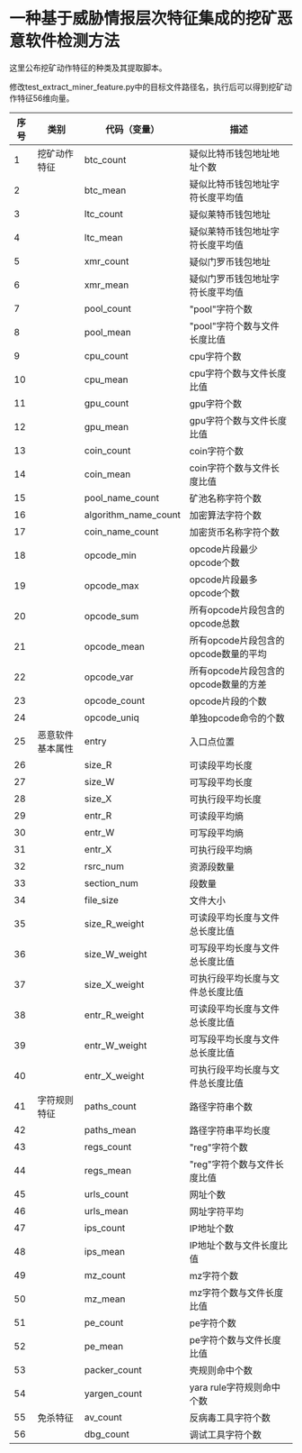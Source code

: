 # 一种基于威胁情报层次特征集成的挖矿恶意软件检测方法

这里公布挖矿动作特征的种类及其提取脚本。

修改test_extract_miner_feature.py中的目标文件路径名，执行后可以得到挖矿动作特征56维向量。


| 序号 | 类别     | 代码（变量）               | 描述                       |
|----|--------|----------------------|--------------------------|
| 1  | 挖矿动作特征 | btc_count            | 疑似比特币钱包地址地址个数                |
| 2  |        | btc_mean             | 疑似比特币钱包地址字符长度平均值           |
| 3  |        | ltc_count            | 疑似莱特币钱包地址                |
| 4  |        | ltc_mean             | 疑似莱特币钱包地址字符长度平均值           |
| 5  |        | xmr_count            | 疑似门罗币钱包地址                |
| 6  |        | xmr_mean             | 疑似门罗币钱包地址字符长度平均值           |
| 7  |        | pool_count           | "pool"字符个数               |
| 8  |        | pool_mean            | "pool"字符个数与文件长度比值             |
| 9  |        | cpu_count            | cpu字符个数                  |
| 10 |        | cpu_mean             | cpu字符个数与文件长度比值                |
| 11 |        | gpu_count            | gpu字符个数                  |
| 12 |        | gpu_mean             | gpu字符个数与文件长度比值                |
| 13 |        | coin_count           | coin字符个数                 |
| 14 |        | coin_mean            | coin字符个数与文件长度比值              |
| 15 |        | pool_name_count      | 矿池名称字符个数                 |
| 16 |        | algorithm_name_count | 加密算法字符个数                 |
| 17 |       | coin_name_count      | 加密货币名称字符个数               |
| 18 |        | opcode_min           | opcode片段最少opcode个数       |
| 19 |        | opcode_max           | opcode片段最多opcode个数       |
| 20 |        | opcode_sum           | 所有opcode片段包含的opcode总数    |
| 21 |        | opcode_mean          | 所有opcode片段包含的opcode数量的平均 |
| 22 |        | opcode_var           | 所有opcode片段包含的opcode数量的方差 |
| 23 |        | opcode_count         | opcode片段的个数              |
| 24 |        | opcode_uniq          | 单独opcode命令的个数            |
| 25 |  恶意软件基本属性 | entry                | 入口点位置                    |
| 26 |        | size_R               | 可读段平均长度                  |
| 27 |        | size_W               | 可写段平均长度                  |
| 28 |        | size_X               | 可执行段平均长度                 |
| 29 |        | entr_R               | 可读段平均熵                   |
| 30 |        | entr_W               | 可写段平均熵                   |
| 31 |        | entr_X               | 可执行段平均熵                  |
| 32 |        | rsrc_num             | 资源段数量                    |
| 33 |        | section_num          | 段数量                      |
| 34 |        | file_size            | 文件大小                     |
| 35 |        | size_R_weight        | 可读段平均长度与文件总长度比值          |
| 36 |        | size_W_weight        | 可写段平均长度与文件总长度比值          |
| 37 |        | size_X_weight        | 可执行段平均长度与文件总长度比值         |
| 38 |        | entr_R_weight        | 可读段平均长度与文件总长度比值          |
| 39 |        | entr_W_weight        | 可写段平均长度与文件总长度比值          |
| 40 |        | entr_X_weight        | 可执行段平均长度与文件总长度比值         |
| 41 | 字符规则特征 | paths_count          | 路径字符串个数                  |
| 42 |        | paths_mean           | 路径字符串平均长度                |
| 43 |        | regs_count           | "reg"字符个数                  |
| 44 |        | regs_mean            | "reg"字符个数与文件长度比值                |
| 45 |        | urls_count           | 网址个数                     |
| 46 |        | urls_mean            | 网址字符平均                   |
| 47 |        | ips_count            | IP地址个数                   |
| 48 |        | ips_mean             | IP地址个数与文件长度比值                 |
| 49 |        | mz_count             | mz字符个数                   |
| 50 |        | mz_mean              | mz字符个数与文件长度比值                 |
| 51 |        | pe_count             | pe字符个数                   |
| 52 |        | pe_mean              | pe字符个数与文件长度比值                 |
| 53 |        | packer_count         | 壳规则命中个数                  |
| 54 |        | yargen_count         | yara rule字符规则命中个数        |
| 55 | 免杀特征   | av_count             | 反病毒工具字符个数                |
| 56 |        | dbg_count            | 调试工具字符个数                |


